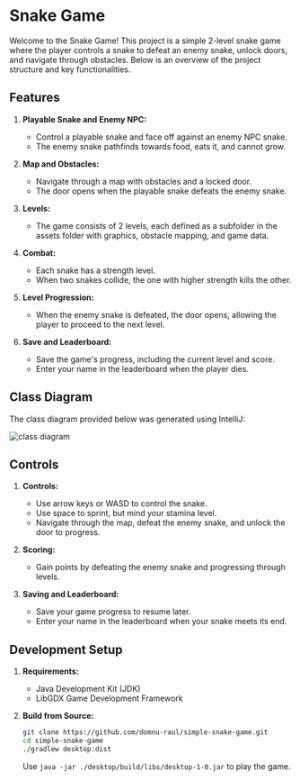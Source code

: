 # Snake Game

Welcome to the Snake Game! This project is a simple 2-level snake game where the player controls a snake to defeat an enemy snake, unlock doors, and navigate through obstacles. Below is an overview of the project structure and key functionalities.

## Features

1. **Playable Snake and Enemy NPC:**
   - Control a playable snake and face off against an enemy NPC snake.
   - The enemy snake pathfinds towards food, eats it, and cannot grow.

2. **Map and Obstacles:**
   - Navigate through a map with obstacles and a locked door.
   - The door opens when the playable snake defeats the enemy snake.

3. **Levels:**
   - The game consists of 2 levels, each defined as a subfolder in the assets folder with graphics, obstacle mapping, and game data.

4. **Combat:**
   - Each snake has a strength level.
   - When two snakes collide, the one with higher strength kills the other.

5. **Level Progression:**
   - When the enemy snake is defeated, the door opens, allowing the player to proceed to the next level.

6. **Save and Leaderboard:**
   - Save the game's progress, including the current level and score.
   - Enter your name in the leaderboard when the player dies.

## Class Diagram

The class diagram provided below was generated using IntelliJ:

![class diagram](https://i.imgur.com/kkVKH3H.png)

## Controls

1. **Controls:**
   - Use arrow keys or WASD to control the snake.
   - Use space to sprint, but mind your stamina level.
   - Navigate through the map, defeat the enemy snake, and unlock the door to progress.

2. **Scoring:**
   - Gain points by defeating the enemy snake and progressing through levels.

3. **Saving and Leaderboard:**
   - Save your game progress to resume later.
   - Enter your name in the leaderboard when your snake meets its end.

## Development Setup

1. **Requirements:**
   - Java Development Kit (JDK)
   - LibGDX Game Development Framework

2. **Build from Source:**
   ```bash
   git clone https://github.com/domnu-raul/simple-snake-game.git
   cd simple-snake-game
   ./gradlew desktop:dist
   ```
   Use ```java -jar ./desktop/build/libs/desktop-1-0.jar``` to play the game.
